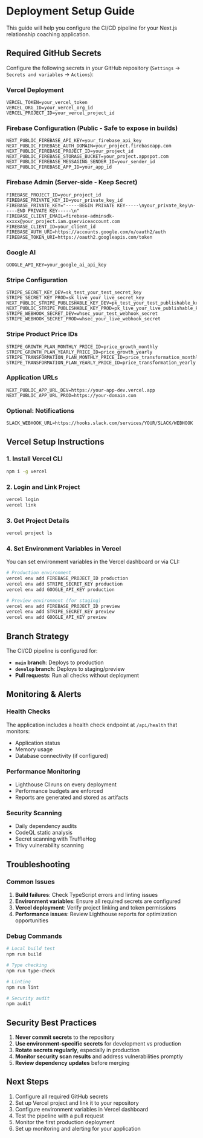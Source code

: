 # Deployment Setup Guide

This guide will help you configure the CI/CD pipeline for your Next.js relationship coaching application.

## Required GitHub Secrets

Configure the following secrets in your GitHub repository (`Settings` → `Secrets and variables` → `Actions`):

### Vercel Deployment
```
VERCEL_TOKEN=your_vercel_token
VERCEL_ORG_ID=your_vercel_org_id  
VERCEL_PROJECT_ID=your_vercel_project_id
```

### Firebase Configuration (Public - Safe to expose in builds)
```
NEXT_PUBLIC_FIREBASE_API_KEY=your_firebase_api_key
NEXT_PUBLIC_FIREBASE_AUTH_DOMAIN=your_project.firebaseapp.com
NEXT_PUBLIC_FIREBASE_PROJECT_ID=your_project_id
NEXT_PUBLIC_FIREBASE_STORAGE_BUCKET=your_project.appspot.com
NEXT_PUBLIC_FIREBASE_MESSAGING_SENDER_ID=your_sender_id
NEXT_PUBLIC_FIREBASE_APP_ID=your_app_id
```

### Firebase Admin (Server-side - Keep Secret)
```
FIREBASE_PROJECT_ID=your_project_id
FIREBASE_PRIVATE_KEY_ID=your_private_key_id
FIREBASE_PRIVATE_KEY="-----BEGIN PRIVATE KEY-----\nyour_private_key\n-----END PRIVATE KEY-----\n"
FIREBASE_CLIENT_EMAIL=firebase-adminsdk-xxxxx@your_project.iam.gserviceaccount.com
FIREBASE_CLIENT_ID=your_client_id
FIREBASE_AUTH_URI=https://accounts.google.com/o/oauth2/auth
FIREBASE_TOKEN_URI=https://oauth2.googleapis.com/token
```

### Google AI
```
GOOGLE_API_KEY=your_google_ai_api_key
```

### Stripe Configuration
```
STRIPE_SECRET_KEY_DEV=sk_test_your_test_secret_key
STRIPE_SECRET_KEY_PROD=sk_live_your_live_secret_key
NEXT_PUBLIC_STRIPE_PUBLISHABLE_KEY_DEV=pk_test_your_test_publishable_key
NEXT_PUBLIC_STRIPE_PUBLISHABLE_KEY_PROD=pk_live_your_live_publishable_key
STRIPE_WEBHOOK_SECRET_DEV=whsec_your_test_webhook_secret
STRIPE_WEBHOOK_SECRET_PROD=whsec_your_live_webhook_secret
```

### Stripe Product Price IDs
```
STRIPE_GROWTH_PLAN_MONTHLY_PRICE_ID=price_growth_monthly
STRIPE_GROWTH_PLAN_YEARLY_PRICE_ID=price_growth_yearly
STRIPE_TRANSFORMATION_PLAN_MONTHLY_PRICE_ID=price_transformation_monthly
STRIPE_TRANSFORMATION_PLAN_YEARLY_PRICE_ID=price_transformation_yearly
```

### Application URLs
```
NEXT_PUBLIC_APP_URL_DEV=https://your-app-dev.vercel.app
NEXT_PUBLIC_APP_URL_PROD=https://your-domain.com
```

### Optional: Notifications
```
SLACK_WEBHOOK_URL=https://hooks.slack.com/services/YOUR/SLACK/WEBHOOK
```

## Vercel Setup Instructions

### 1. Install Vercel CLI
```bash
npm i -g vercel
```

### 2. Login and Link Project
```bash
vercel login
vercel link
```

### 3. Get Project Details
```bash
vercel project ls
```

### 4. Set Environment Variables in Vercel
You can set environment variables in the Vercel dashboard or via CLI:

```bash
# Production environment
vercel env add FIREBASE_PROJECT_ID production
vercel env add STRIPE_SECRET_KEY production
vercel env add GOOGLE_API_KEY production

# Preview environment (for staging)
vercel env add FIREBASE_PROJECT_ID preview
vercel env add STRIPE_SECRET_KEY preview
vercel env add GOOGLE_API_KEY preview
```

## Branch Strategy

The CI/CD pipeline is configured for:

- **`main` branch**: Deploys to production
- **`develop` branch**: Deploys to staging/preview
- **Pull requests**: Run all checks without deployment

## Monitoring & Alerts

### Health Checks
The application includes a health check endpoint at `/api/health` that monitors:
- Application status
- Memory usage
- Database connectivity (if configured)

### Performance Monitoring
- Lighthouse CI runs on every deployment
- Performance budgets are enforced
- Reports are generated and stored as artifacts

### Security Scanning
- Daily dependency audits
- CodeQL static analysis
- Secret scanning with TruffleHog
- Trivy vulnerability scanning

## Troubleshooting

### Common Issues

1. **Build failures**: Check TypeScript errors and linting issues
2. **Environment variables**: Ensure all required secrets are configured
3. **Vercel deployment**: Verify project linking and token permissions
4. **Performance issues**: Review Lighthouse reports for optimization opportunities

### Debug Commands
```bash
# Local build test
npm run build

# Type checking
npm run type-check

# Linting
npm run lint

# Security audit
npm audit
```

## Security Best Practices

1. **Never commit secrets** to the repository
2. **Use environment-specific secrets** for development vs production
3. **Rotate secrets regularly**, especially in production
4. **Monitor security scan results** and address vulnerabilities promptly
5. **Review dependency updates** before merging

## Next Steps

1. Configure all required GitHub secrets
2. Set up Vercel project and link it to your repository
3. Configure environment variables in Vercel dashboard
4. Test the pipeline with a pull request
5. Monitor the first production deployment
6. Set up monitoring and alerting for your application